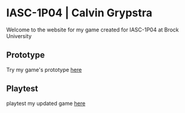 # IASC-1P04 | Calvin Grypstra

Welcome to the website for my game created for IASC-1P04 at Brock University

## Prototype
Try my game's prototype [here](Prototype/The%20Eternity.html)

## Playtest
playtest my updated game [here](Playtest%20Folder/Playtest.mdl)
